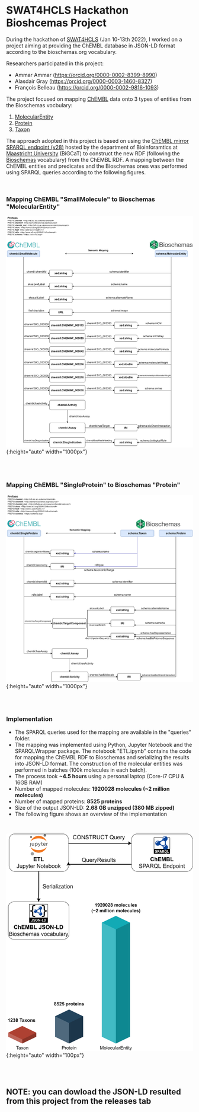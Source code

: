 # SWAT4HCLS Hackathon Bioshcemas Project

During the hackathon of [SWAT4HCLS](http://www.swat4ls.org/) (Jan 10-13th 2022), I worked on a project aiming at providing the ChEMBL database in JSON-LD format according to the bioschemas.org vocabulary.

Researchers participated in this project: 
- Ammar Ammar (https://orcid.org/0000-0002-8399-8990)
- Alasdair Gray (https://orcid.org/0000-0003-1460-8327)
- François Belleau (https://orcid.org/0000-0002-9816-1093)

The project focused on mapping [ChEMBL](https://www.ebi.ac.uk/chembl/) data onto 3 types of entities from the Bioschemas vocbulary:

1. [MolecularEntity](https://bioschemas.org/MolecularEntity)
2. [Protein](https://bioschemas.org/Protein)
3. [Taxon](https://bioschemas.org/Taxon)



The approach adopted in this project is based on using the [ChEMBL mirror SPARQL endpoint (v28)](https://chemblmirror.rdf.bigcat-bioinformatics.org/) hosted by the department of Bioinforamtics at [Maastricht University](https://www.maastrichtuniversity.nl/) (BiGCaT) to construct the new RDF (following the [Bioschemas](https://bioschemas.org/) vocabulary) from the ChEMBL RDF. A mapping between the ChEMBL entities and predicates and the Bioschemas ones was performed using SPARQL queries according to the following figures.


<br />

### Mapping ChEMBL "SmallMolecule" to Bioschemas "MolecularEntity"

![chembl-to-bioschemas-molecule](images/chembl-to-bioschemas-molecule.png){:height="auto" width="1000px"}

<br />
<br />

### Mapping ChEMBL "SingleProtein" to Bioschemas "Protein"

![chembl-to-bioschemas-protein](images/chembl-to-bioschemas-protein.png){:height="auto" width="1000px"}

<br />
<br />


### Implementation

- The SPARQL queries used for the mapping are available in the "queries" folder.
- The mapping was implemented using Python, Jupyter Notebook and the SPARQLWrapper package. The notebook "ETL.ipynb" contains the code for mapping the ChEMBL RDF to Bioschemas and serializing the results into JSON-LD format. The construction of the molecular entities was performed in batches (100k molecules in each batch).  
- The process took **~4.5 hours** using a personal laptop (Core-i7 CPU & 16GB RAM)  
- Number of mapped molecules: **1920028  molecules (~2 million molecules)**
- Number of mapped proteins: **8525 proteins**
- Size of the output JSON-LD: **2.68 GB unzipped (380 MB zipped)**
- The following figure shows an overview of the implementation


<br />

![swat4hcls-2022-implementation](images/swat4hcls-2022-implementation.png){:height="auto" width="100px"}


<br />
<br />

## NOTE: you can dowload the JSON-LD resulted from this project from the releases tab
